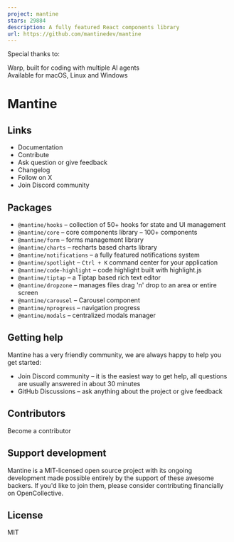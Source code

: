 ```yaml
---
project: mantine
stars: 29884
description: A fully featured React components library
url: https://github.com/mantinedev/mantine
---
```


Special thanks to:  
  
Warp, built for coding with multiple AI agents  
Available for macOS, Linux and Windows

  

Mantine
=======

Links
-----

-   Documentation
-   Contribute
-   Ask question or give feedback
-   Changelog
-   Follow on X
-   Join Discord community

Packages
--------

-   `@mantine/hooks` – collection of 50+ hooks for state and UI management
-   `@mantine/core` – core components library – 100+ components
-   `@mantine/form` – forms management library
-   `@mantine/charts` – recharts based charts library
-   `@mantine/notifications` – a fully featured notifications system
-   `@mantine/spotlight` – `Ctrl + K` command center for your application
-   `@mantine/code-highlight` – code highlight built with highlight.js
-   `@mantine/tiptap` – a Tiptap based rich text editor
-   `@mantine/dropzone` – manages files drag 'n' drop to an area or entire screen
-   `@mantine/carousel` – Carousel component
-   `@mantine/nprogress` – navigation progress
-   `@mantine/modals` – centralized modals manager

Getting help
------------

Mantine has a very friendly community, we are always happy to help you get started:

-   Join Discord community – it is the easiest way to get help, all questions are usually answered in about 30 minutes
-   GitHub Discussions – ask anything about the project or give feedback

Contributors
------------

Become a contributor

Support development
-------------------

Mantine is a MIT-licensed open source project with its ongoing development made possible entirely by the support of these awesome backers. If you'd like to join them, please consider contributing financially on OpenCollective.

License
-------

MIT
